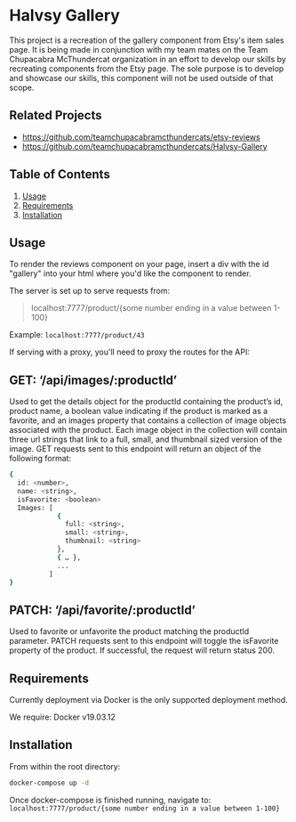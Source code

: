 # Halvsy Gallery

This project is a recreation of the gallery component from Etsy's item sales page.  It is being made in conjunction with my team mates on the Team Chupacabra McThundercat organization in an effort to develop our skills by recreating components from the Etsy page.  The sole purpose is to develop and showcase our skills, this component will not be used outside of that scope.

## Related Projects

  - https://github.com/teamchupacabramcthundercats/etsy-reviews
  - https://github.com/teamchupacabramcthundercats/Halvsy-Gallery

## Table of Contents

1. [Usage](#Usage)
1. [Requirements](#Requirements)
1. [Installation](#Installation)

## Usage

To render the reviews component on your page, insert a div with the id "gallery" into your html where you'd like the component to render.

The server is set up to serve requests from: 
>localhost:7777/product/{some number ending in a value between 1-100}

Example: `localhost:7777/product/43`

If serving with a proxy, you'll need to proxy the routes for the API:

## GET: ‘/api/images/:productId’ 
Used to get the details object for the productId containing the product’s id, product name, a boolean value indicating if the product is marked as a favorite, and an images property that contains a collection of image objects associated with the product.  Each image object in the collection will contain three url strings that link to a full, small, and thumbnail sized version of the image.  GET requests sent to this endpoint will return an object of the following format:

```sh
{
  id: <number>,
  name: <string>,
  isFavorite: <boolean>
  Images: [
            {
              full: <string>,
              small: <string>,
              thumbnail: <string>
            },
            { … },
            ...
          ]
}
```

## PATCH: ‘/api/favorite/:productId’
Used to favorite or unfavorite the product matching the productId parameter.  PATCH requests sent to this endpoint will toggle the isFavorite property of the product.  If successful, the request will return status 200.


## Requirements
Currently deployment via Docker is the only supported deployment method.

We require: Docker v19.03.12

## Installation
From within the root directory:

```sh
docker-compose up -d
```

Once docker-compose is finished running, navigate to:
`localhost:7777/product/{some number ending in a value between 1-100}`
